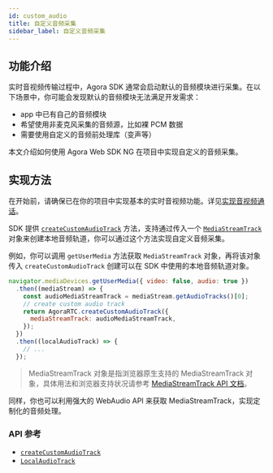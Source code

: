 ```yaml
---
id: custom_audio
title: 自定义音频采集
sidebar_label: 自定义音频采集
---
```


## 功能介绍

实时音视频传输过程中，Agora SDK 通常会启动默认的音频模块进行采集。在以下场景中，你可能会发现默认的音频模块无法满足开发需求：

- app 中已有自己的音频模块
- 希望使用非麦克风采集的音频源，比如裸 PCM 数据
- 需要使用自定义的音频前处理库（变声等）

本文介绍如何使用 Agora Web SDK NG 在项目中实现自定义的音频采集。

## 实现方法

在开始前，请确保已在你的项目中实现基本的实时音视频功能。详见[实现音视频通话](basic_call.md)。

SDK 提供 [`createCustomAudioTrack`](/api/cn/interfaces/iagorartc.html#createcustomaudiotrack) 方法，支持通过传入一个 [`MediaStreamTrack`](https://developer.mozilla.org/en-US/docs/Web/API/MediaStreamTrack) 对象来创建本地音频轨道，你可以通过这个方法实现自定义音频采集。

例如，你可以调用 `getUserMedia` 方法获取 `MediaStreamTrack` 对象，再将该对象传入 `createCustomAudioTrack` 创建可以在 SDK 中使用的本地音频轨道对象。

```js
navigator.mediaDevices.getUserMedia({ video: false, audio: true })
  .then((mediaStream) => {
    const audioMediaStreamTrack = mediaStream.getAudioTracks()[0];
    // create custom audio track
    return AgoraRTC.createCustomAudioTrack({
      mediaStreamTrack: audioMediaStreamTrack,
    });
  })
  .then((localAudioTrack) => {
    // ...
  });
```

> MediaStreamTrack 对象是指浏览器原生支持的 MediaStreamTrack 对象，具体用法和浏览器支持状况请参考 [MediaStreamTrack API 文档](https://developer.mozilla.org/zh-CN/docs/Web/API/MediaStreamTrack)。

同样，你也可以利用强大的 WebAudio API 来获取 MediaStreamTrack，实现定制化的音频处理。

### API 参考

- [`createCustomAudioTrack`](/api/cn/interfaces/iagorartc.html#createcustomaudiotrack)
- [`LocalAudioTrack`](/api/cn/interfaces/ilocalaudiotrack.html)

